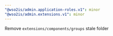 ```yaml
---
"@wso2is/admin.application-roles.v1": minor
"@wso2is/admin.extensions.v1": minor
---
```


Remove `extensions/components/groups` stale folder
